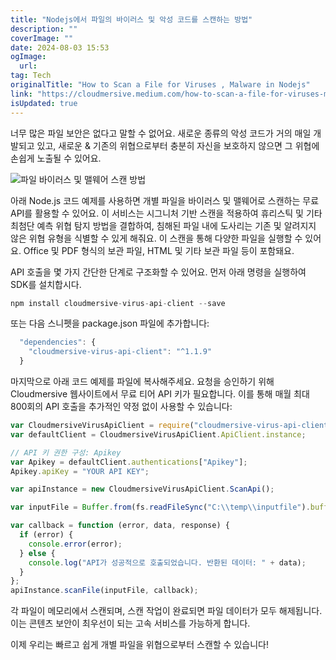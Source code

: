 ```yaml
---
title: "Nodejs에서 파일의 바이러스 및 악성 코드를 스캔하는 방법"
description: ""
coverImage: ""
date: 2024-08-03 15:53
ogImage: 
  url: 
tag: Tech
originalTitle: "How to Scan a File for Viruses , Malware in Nodejs"
link: "https://cloudmersive.medium.com/how-to-scan-a-file-for-viruses-malware-in-node-js-16c94a5868b8"
isUpdated: true
---
```






너무 많은 파일 보안은 없다고 말할 수 없어요. 새로운 종류의 악성 코드가 거의 매일 개발되고 있고, 새로운 & 기존의 위협으로부터 충분히 자신을 보호하지 않으면 그 위협에 손쉽게 노출될 수 있어요.

![파일 바이러스 및 맬웨어 스캔 방법](/assets/img/How-to-Scan-a-File-for-Viruses-Malware-in-Node.js_0.png)

아래 Node.js 코드 예제를 사용하면 개별 파일을 바이러스 및 맬웨어로 스캔하는 무료 API를 활용할 수 있어요. 이 서비스는 시그니처 기반 스캔을 적용하여 휴리스틱 및 기타 최첨단 예측 위협 탐지 방법을 결합하여, 침해된 파일 내에 도사리는 기존 및 알려지지 않은 위협 유형을 식별할 수 있게 해줘요. 이 스캔을 통해 다양한 파일을 실행할 수 있어요. Office 및 PDF 형식의 보관 파일, HTML 및 기타 보관 파일 등이 포함돼요.

API 호출을 몇 가지 간단한 단계로 구조화할 수 있어요. 먼저 아래 명령을 실행하여 SDK를 설치합시다.

<div class="content-ad"></div>

```js
npm install cloudmersive-virus-api-client --save
```

또는 다음 스니펫을 package.json 파일에 추가합니다:

```js
  "dependencies": {
    "cloudmersive-virus-api-client": "^1.1.9"
  }
```

마지막으로 아래 코드 예제를 파일에 복사해주세요. 요청을 승인하기 위해 Cloudmersive 웹사이트에서 무료 티어 API 키가 필요합니다. 이를 통해 매월 최대 800회의 API 호출을 추가적인 약정 없이 사용할 수 있습니다:

<div class="content-ad"></div>

```js
var CloudmersiveVirusApiClient = require("cloudmersive-virus-api-client");
var defaultClient = CloudmersiveVirusApiClient.ApiClient.instance;

// API 키 권한 구성: Apikey
var Apikey = defaultClient.authentications["Apikey"];
Apikey.apiKey = "YOUR API KEY";

var apiInstance = new CloudmersiveVirusApiClient.ScanApi();

var inputFile = Buffer.from(fs.readFileSync("C:\\temp\\inputfile").buffer); // 파일 | 작업을 수행할 입력 파일.

var callback = function (error, data, response) {
  if (error) {
    console.error(error);
  } else {
    console.log("API가 성공적으로 호출되었습니다. 반환된 데이터: " + data);
  }
};
apiInstance.scanFile(inputFile, callback);
```

각 파일이 메모리에서 스캔되며, 스캔 작업이 완료되면 파일 데이터가 모두 해제됩니다. 이는 콘텐츠 보안이 최우선이 되는 고속 서비스를 가능하게 합니다.

이제 우리는 빠르고 쉽게 개별 파일을 위협으로부터 스캔할 수 있습니다!
